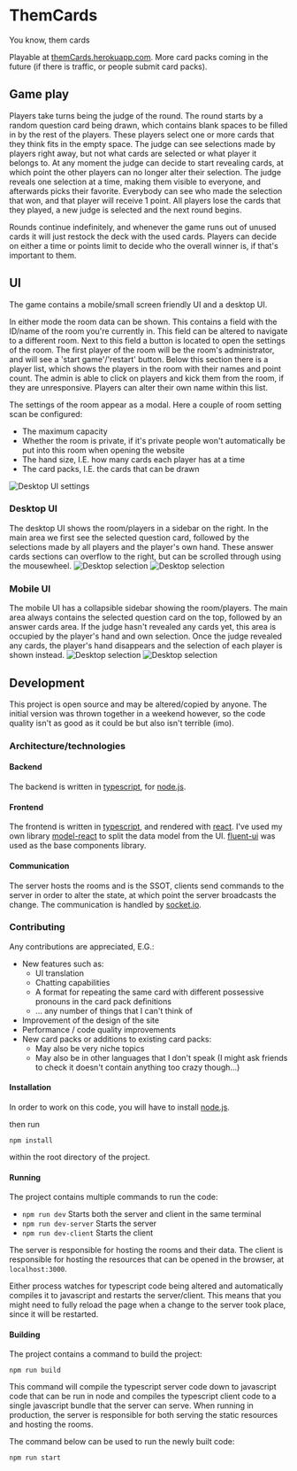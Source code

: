 # ThemCards

You know, them cards

Playable at [themCards.herokuapp.com](http://themcards.herokuapp.com/). More card packs coming in the future (if there is traffic, or people submit card packs).

## Game play

Players take turns being the judge of the round. The round starts by a random question card being drawn, which contains blank spaces to be filled in by the rest of the players. These players select one or more cards that they think fits in the empty space. The judge can see selections made by players right away, but not what cards are selected or what player it belongs to. At any moment the judge can decide to start revealing cards, at which point the other players can no longer alter their selection. The judge reveals one selection at a time, making them visible to everyone, and afterwards picks their favorite. Everybody can see who made the selection that won, and that player will receive 1 point. All players lose the cards that they played, a new judge is selected and the next round begins.

Rounds continue indefinitely, and whenever the game runs out of unused cards it will just restock the deck with the used cards. Players can decide on either a time or points limit to decide who the overall winner is, if that's important to them.

## UI

The game contains a mobile/small screen friendly UI and a desktop UI.

In either mode the room data can be shown. This contains a field with the ID/name of the room you're currently in. This field can be altered to navigate to a different room. Next to this field a button is located to open the settings of the room. The first player of the room will be the room's administrator, and will see a 'start game'/'restart' button. Below this section there is a player list, which shows the players in the room with their names and point count. The admin is able to click on players and kick them from the room, if they are unresponsive. Players can alter their own name within this list.

The settings of the room appear as a modal. Here a couple of room setting scan be configured:

-   The maximum capacity
-   Whether the room is private, if it's private people won't automatically be put into this room when opening the website
-   The hand size, I.E. how many cards each player has at a time
-   The card packs, I.E. the cards that can be drawn

![Desktop UI settings]("/../documentation/screenshots/desktopSettings.png)

### Desktop UI

The desktop UI shows the room/players in a sidebar on the right. In the main area we first see the selected question card, followed by the selections made by all players and the player's own hand. These answer cards sections can overflow to the right, but can be scrolled through using the mousewheel.
![Desktop selection]("/../documentation/screenshots/desktopSelection.png)
![Desktop selection]("/../documentation/screenshots/desktopJudging.png)

### Mobile UI

The mobile UI has a collapsible sidebar showing the room/players. The main area always contains the selected question card on the top, followed by an answer cards area. If the judge hasn't revealed any cards yet, this area is occupied by the player's hand and own selection. Once the judge revealed any cards, the player's hand disappears and the selection of each player is shown instead.
![Desktop selection]("/../documentation/screenshots/mobileSelection.png)
![Desktop selection]("/../documentation/screenshots/mobileChosen.png)

## Development

This project is open source and may be altered/copied by anyone. The initial version was thrown together in a weekend however, so the code quality isn't as good as it could be but also isn't terrible (imo).

### Architecture/technologies

#### Backend

The backend is written in [typescript](https://www.typescriptlang.org/), for [node.js](https://nodejs.org/en/).

#### Frontend

The frontend is written in [typescript](https://www.typescriptlang.org/), and rendered with [react](https://reactjs.org/). I've used my own library [model-react](https://www.npmjs.com/package/model-react) to split the data model from the UI. [fluent-ui](https://developer.microsoft.com/en-us/fluentui) was used as the base components library.

#### Communication

The server hosts the rooms and is the SSOT, clients send commands to the server in order to alter the state, at which point the server broadcasts the change. The communication is handled by [socket.io](https://socket.io/).

### Contributing

Any contributions are appreciated, E.G.:

-   New features such as:
    -   UI translation
    -   Chatting capabilities
    -   A format for repeating the same card with different possessive pronouns in the card pack definitions
    -   ... any number of things that I can't think of
-   Improvement of the design of the site
-   Performance / code quality improvements
-   New card packs or additions to existing card packs:
    -   May also be very niche topics
    -   May also be in other languages that I don't speak (I might ask friends to check it doesn't contain anything too crazy though...)

#### Installation

In order to work on this code, you will have to install [node.js](https://nodejs.org/en/download/).

then run

```
npm install
```

within the root directory of the project.

#### Running

The project contains multiple commands to run the code:

-   `npm run dev` Starts both the server and client in the same terminal
-   `npm run dev-server` Starts the server
-   `npm run dev-client` Starts the client

The server is responsible for hosting the rooms and their data. The client is responsible for hosting the resources that can be opened in the browser, at `localhost:3000`.

Either process watches for typescript code being altered and automatically compiles it to javascript and restarts the server/client. This means that you might need to fully reload the page when a change to the server took place, since it will be restarted.

#### Building

The project contains a command to build the project:

```
npm run build
```

This command will compile the typescript server code down to javascript code that can be run in node and compiles the typescript client code to a single javascript bundle that the server can serve.
When running in production, the server is responsible for both serving the static resources and hosting the rooms.

The command below can be used to run the newly built code:

```
npm run start
```
